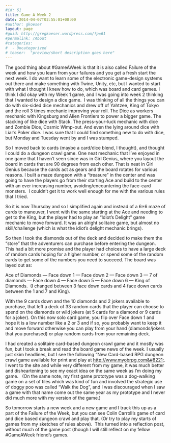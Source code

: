 ```yaml
---
#id: 61
title: Game A Week 2
date: 2014-04-07T02:55:01+00:00
#author: gkoeser
layout: page
#guid: http://gregkoeser.wordpress.com/?p=61
#permalink: /About
#categories:
#  - Uncategorized
# teaser:  "preview/short description goes here"
---
```

The good thing about #GameAWeek is that it is also called Failure of the week and how you learn from your failures and you get a fresh start the next week. I do want to learn some of the electronic game-design systems out there and make something with Twine, Unity, etc, but I wanted to start with what I thought I knew how to do, which was board and card games. I think I did okay with my Week 1 game, and I was going into week 2 thinking that I wanted to design a dice game.  I was thinking of all the things you can do with six-sided dice mechanics and drew off of Yahtzee, King of Tokyo and the roll 3 times mechanic improving your roll. The Dice as workers mechanic with Kingsburg and Alien Frontiers to power a bigger game. The stacking of like dice with Stack. The press-your-luck mechanic with dice and Zombie Dice, Cosmic Wimp-out. And even the lying around dice with Liar&#8217;s Poker dice. I was sure that I could find something new to do with dice, but Monday and Tuesday went by and I was stumped.

So I moved back to cards (maybe a card/dice blend, I thought), and thought I could do a dungeon crawl game. One neat mechanic that I&#8217;ve enjoyed in one game that I haven&#8217;t seen since was in Girl Genius, where you layout the board in cards that are 90 degrees from each other. That is neat in Girl Genius because the cards act as gears and the board rotates for various reasons. I built a maze dungeon with a &#8220;treasure&#8221; in the center and was going to have the players go from their starting Ace and build to the center with an ever increasing number, avoiding/encountering the face-card monsters.  I couldn&#8217;t get it to work well enough for me with the various rules that I tried.

So it is now Thursday and so I simplified again and instead of a 6&#215;6 maze of cards to maneuver, I went with the same starting at the Ace and needing to get to the King, but the player had to play an &#8220;Idiot&#8217;s Delight&#8221; game mechanic to move forward. It was an alright solitaire game, but almost no skill/challenge (which is what the idiot&#8217;s delight mechanic brings).

So then I took the diamonds out of the deck and decided to make them the &#8220;store&#8221; that the adventurers can purchase before entering the dungeon. This had a bit more promise and the player had choices to have a large deck of random cards hoping for a higher number, or spend some of the random cards to get some of the numbers you need to succeed. The board was layed out as:

Ace of Diamonds &#8212; Face down 1 &#8212; Face down 2 &#8212; Face down 3 &#8212; 7 of diamonds &#8212; Face down 4 &#8212; Face down 5 &#8212; Face down 6 &#8212; King of Diamonds.  (I changed between 3 face down cards and 4 face down cards between the 1 and 7 and King).

With the 9 cards down and the 10 diamonds and 2 jokers available to purchase, that left a deck of 33 random cards that the player can choose to spend on the diamonds or wild jokers (at 5 cards for a diamond or 9 cards for a joker). On this now solo card game, you flip over Face down 1 and hope it is a low number like a 2 or 3 and if so, you probably want to keep it and move forward otherwise you can play from your hand (diamonds/jokers that you purchased) or play random cards from your remaining deck.

I had created a solitaire card-based dungeon crawl game and it mostly was fun, but I took a break and read the board game news of the week. I usually just skim headlines, but I see the following &#8220;New Card-based RPG dungeon crawl game available for print and play at http://www.myobrpg.com&#8221;. I went to the site and while very different from my game, it was much better and disheartening to see my exact idea on the same week as I&#8217;m doing my game.   (On the same note, my first game prototype was a dog-walking game on a set of tiles which was kind of fun and involved the strategic use of doggy poo was called &#8220;Walk the Dog&#8221;, and I was discouraged when I saw a game with that name come out the same year as my prototype and I never did much more with my version of the game.)

So tomorrow starts a new week and a new game and I track this up as a part of the Failure of the Week, but you can see Colin Carroll&#8217;s game of card and dice based dungeon crawl and play that. (Or try to play my starts of games from my sketches of rules above).  This turned into a reflection post, without much of the game post (though I will still reflect on my fellow #GameAWeek friend&#8217;s games.